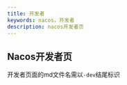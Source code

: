 ```yaml
---
title: 开发者
keywords: nacos，开发者
description: nacos开发者页
---
```


## Nacos开发者页

开发者页面的md文件名需以`-dev`结尾标识
